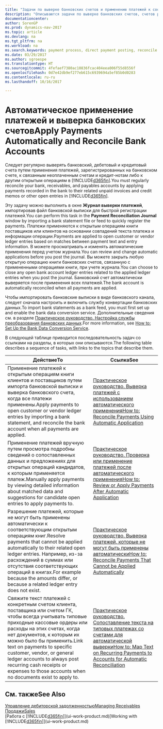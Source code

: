 ```yaml
---
title: "Задачи по выверке банковских счетов и применению платежей к соответствующим операциям"
description: "Описываются задачи по выверке банковских счетов, счетов расчетов с клиентами и поставщиками, учету приходных кассовых поступлений и расходов и автоматическому применению платежей."
documentationcenter: 
author: SorenGP
ms.prod: dynamics-nav-2017
ms.topic: article
ms.devlang: na
ms.tgt_pltfrm: na
ms.workload: na
ms.search.keywords: payment process, direct payment posting, reconcile payment, expenses, cash receipts
ms.date: 03/29/2017
ms.author: sgroespe
ms.translationtype: HT
ms.sourcegitcommit: 4fefaef7380ac10836fcac404eea006f55d8556f
ms.openlocfilehash: 0d7e42db9ef277eb615c6939694a5ef85b0d0283
ms.contentlocale: ru-ru
ms.lasthandoff: 10/16/2017

---
```

# <a name="apply-payments-automatically-and-reconcile-bank-accounts"></a><span data-ttu-id="95340-103">Автоматическое применение платежей и выверка банковских счетов</span><span class="sxs-lookup"><span data-stu-id="95340-103">Apply Payments Automatically and Reconcile Bank Accounts</span></span>
<span data-ttu-id="95340-104">Следует регулярно выверять банковский, дебетовый и кредитовый счета путем применения платежей, зарегистрированных на банковском счете, к связанным неоплаченным счетам и кредит-нотам либо к другим открытым операциям в [!INCLUDE[d365fin](includes/d365fin_long_md.md)].</span><span class="sxs-lookup"><span data-stu-id="95340-104">You must regularly reconcile your bank, receivables, and payables accounts by applying payments recorded in the bank to their related unpaid invoices and credit memos or other open entries in [!INCLUDE[d365fin](includes/d365fin_long_md.md)].</span></span>  

<span data-ttu-id="95340-105">Эту задачу можно выполнить в окне **Журнал выверки платежей**, импортировав файл банковской выписки для быстрой регистрации платежей.</span><span class="sxs-lookup"><span data-stu-id="95340-105">You can perform this task in the **Payment Reconciliation Journal** window by importing a bank statement file or feed to quickly register the payments.</span></span> <span data-ttu-id="95340-106">Платежи применяются к открытым операциям книги поставщиков или клиентов на основании совпадений текста платежа и информации операции.</span><span class="sxs-lookup"><span data-stu-id="95340-106">Payments are applied to open customer or vendor ledger entries based on matches between payment text and entry information.</span></span> <span data-ttu-id="95340-107">В можете просматривать и изменять автоматические применения перед учетом журнала.</span><span class="sxs-lookup"><span data-stu-id="95340-107">You can review and change automatic applications before you post the journal.</span></span> <span data-ttu-id="95340-108">Вы можете закрыть любую открытую операцию книги банковских счетов, связанную с примененными операциями книги, при учете журнала.</span><span class="sxs-lookup"><span data-stu-id="95340-108">You can choose to close any open bank account ledger entries related to the applied ledger entries when you post the journal.</span></span> <span data-ttu-id="95340-109">Банковский счет автоматически выверяется после применения всех платежей.</span><span class="sxs-lookup"><span data-stu-id="95340-109">The bank account is automatically reconciled when all payments are applied.</span></span>  

<span data-ttu-id="95340-110">Чтобы импортировать банковские выписки в виде банковского канала, следует сначала настроить и включить службу конвертации банковских данных.</span><span class="sxs-lookup"><span data-stu-id="95340-110">To import bank statements as a bank feed, you must first set up and enable the bank data conversion service.</span></span> <span data-ttu-id="95340-111">Дополнительные сведения см. в разделе [Практическое руководство. Настройка службы преобразования банковских данных](bank-how-setup-bank-data-conversion-service.md).</span><span class="sxs-lookup"><span data-stu-id="95340-111">For more information, see [How to: Set Up the Bank Data Conversion Service](bank-how-setup-bank-data-conversion-service.md).</span></span>  

<span data-ttu-id="95340-112">В следующей таблице приводится последовательность задач со ссылками на разделы, в которых они описываются.</span><span class="sxs-lookup"><span data-stu-id="95340-112">The following table describes a sequence of tasks, with links to the topics that describe them.</span></span>  

| <span data-ttu-id="95340-113">Действие</span><span class="sxs-lookup"><span data-stu-id="95340-113">To</span></span> | <span data-ttu-id="95340-114">Ссылка</span><span class="sxs-lookup"><span data-stu-id="95340-114">See</span></span> |
| --- | --- |
| <span data-ttu-id="95340-115">Применение платежей к открытым операциям книги клиентов и поставщиков путем импорта банковской выписки и выверка банковского счета, когда все платежи применены.</span><span class="sxs-lookup"><span data-stu-id="95340-115">Apply payments to open customer or vendor ledger entries by importing a bank statement, and reconcile the bank account when all payments are applied.</span></span> |[<span data-ttu-id="95340-116">Практическое руководство. Выверка платежей с использованием автоматического применения</span><span class="sxs-lookup"><span data-stu-id="95340-116">How to: Reconcile Payments Using Automatic Application</span></span>](receivables-how-reconcile-payments-auto-application.md) |
| <span data-ttu-id="95340-117">Применение платежей вручную путем просмотра подробны сведений о сопоставленных данных и предложениях для открытых операций кандидатов, к которым применяется платеж.</span><span class="sxs-lookup"><span data-stu-id="95340-117">Manually apply payments by viewing detailed information about matched data and suggestions for candidate open entries to apply payments to.</span></span> |[<span data-ttu-id="95340-118">Практическое руководство. Проверка или применение платежей после автоматического применения</span><span class="sxs-lookup"><span data-stu-id="95340-118">How to: Review or Apply Payments After Automatic Application</span></span>](receivables-how-review-apply-payments-auto-application.md) |
| <span data-ttu-id="95340-119">Разрешение платежей, которые не могут быть применены автоматически к соответствующим открытым операциям книг.</span><span class="sxs-lookup"><span data-stu-id="95340-119">Resolve payments that cannot be applied automatically to their related open ledger entries.</span></span> <span data-ttu-id="95340-120">Например, из-за расхождений в суммах или отсутствия соответствующих операций в книгах.</span><span class="sxs-lookup"><span data-stu-id="95340-120">For example because the amounts differ, or because a related ledger entry does not exist.</span></span> |[<span data-ttu-id="95340-121">Практическое руководство. Выверка платежей, которые не могут быть применены автоматически</span><span class="sxs-lookup"><span data-stu-id="95340-121">How to: Reconcile Payments That Cannot be Applied Automatically</span></span>](receivables-how-reconcile-payments-cannot-apply-auto.md) |
| <span data-ttu-id="95340-122">Свяжите текст платежей с конкретным счетом клиента, поставщика или счетом ГК, чтобы всегда учитывать типовые приходные кассовые ордеры или расходы на этих счетах, когда нет документов, к которым их можно было бы применить.</span><span class="sxs-lookup"><span data-stu-id="95340-122">Link text on payments to specific customer, vendor, or general ledger accounts to always post recurring cash receipts or expenses to those accounts when no documents exist to apply to.</span></span> |[<span data-ttu-id="95340-123">Практическое руководство. Сопоставление текста на типовых платежах со счетами для автоматической выверки</span><span class="sxs-lookup"><span data-stu-id="95340-123">How to: Map Text on Recurring Payments to Accounts for Automatic Reconciliation</span></span>](receivables-how-map-text-recurring-payments-accounts-auto-reconcilliation.md) |

## <a name="see-also"></a><span data-ttu-id="95340-124">См. также</span><span class="sxs-lookup"><span data-stu-id="95340-124">See Also</span></span>
[<span data-ttu-id="95340-125">Управление дебиторской задолженностью</span><span class="sxs-lookup"><span data-stu-id="95340-125">Managing Receivables</span></span>](receivables-manage-receivables.md)  
[<span data-ttu-id="95340-126">Продажи</span><span class="sxs-lookup"><span data-stu-id="95340-126">Sales</span></span>](sales-manage-sales.md)  
<span data-ttu-id="95340-127">[Работа с [!INCLUDE[d365fin](includes/d365fin_md.md)]](ui-work-product.md)</span><span class="sxs-lookup"><span data-stu-id="95340-127">[Working with [!INCLUDE[d365fin](includes/d365fin_md.md)]](ui-work-product.md)</span></span>

